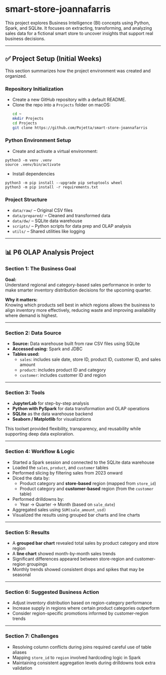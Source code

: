 # smart-store-joannafarris

This project explores Business Intelligence (BI) concepts using Python, Spark, and SQLite. It focuses on extracting, transforming, and analyzing sales data for a fictional smart store to uncover insights that support real business decisions.

---

## ✅ Project Setup (Initial Weeks)

This section summarizes how the project environment was created and organized.

### Repository Initialization
- Create a new GitHub repository with a default README.
- Clone the repo into a `Projects` folder on macOS:
   ```bash
   cd ~
   mkdir Projects
   cd Projects
   git clone https://github.com/Pojetta/smart-store-joannafarris
### Python Environment Setup
- Create and activate a virtual environment:
```
python3 -m venv .venv
source .venv/bin/activate
```
- Install dependencies
```
python3 -m pip install --upgrade pip setuptools wheel
python3 -m pip install -r requirements.txt
```

### Project Structure
- `data/raw/` – Original CSV files
- `data/prepared/` – Cleaned and transformed data
- `data/dw/` – SQLite data warehouse
- `scripts/` – Python scripts for data prep and OLAP analysis
- `utils/` – Shared utilities like logging

---

## 📊 P6 OLAP Analysis Project

### **Section 1: The Business Goal**

**Goal:**  
Understand regional and category-based sales performance in order to make smarter inventory distribution decisions for the upcoming quarter.

**Why it matters:**  
Knowing which products sell best in which regions allows the business to align inventory more effectively, reducing waste and improving availability where demand is highest.

---

### **Section 2: Data Source**

- **Source:** Data warehouse built from raw CSV files using SQLite
- **Accessed using:** Spark and JDBC
- **Tables used:**
  - `sales`: includes sale date, store ID, product ID, customer ID, and sales amount
  - `product`: includes product ID and category
  - `customer`: includes customer ID and region

---

### **Section 3: Tools**

- **JupyterLab** for step-by-step analysis
- **Python with PySpark** for data transformation and OLAP operations
- **SQLite** as the data warehouse backend
- **Seaborn / Matplotlib** for visualizations

This toolset provided flexibility, transparency, and reusability while supporting deep data exploration.

---

### **Section 4: Workflow & Logic**

- Started a Spark session and connected to the SQLite data warehouse
- Loaded the `sales`, `product`, and `customer` tables
- Performed slicing by filtering sales from 2023 onward
- Diced the data by:
  - Product category and **store-based** region (mapped from `store_id`)
  - Product category and **customer-based** region (from the `customer` table)
- Performed drilldowns by:
  - Year → Quarter → Month (based on `sale_date`)
- Aggregated sales using `SUM(sale_amount_usd)`
- Visualized the results using grouped bar charts and line charts

---

### **Section 5: Results**

- A **grouped bar chart** revealed total sales by product category and store region
- A **line chart** showed month-by-month sales trends
- Significant differences appeared between store-region and customer-region groupings
- Monthly trends showed consistent drops and spikes that may be seasonal

---

### **Section 6: Suggested Business Action**

- Adjust inventory distribution based on region-category performance
- Increase supply in regions where certain product categories outperform
- Consider region-specific promotions informed by customer-region trends

---

### **Section 7: Challenges**

- Resolving column conflicts during joins required careful use of table aliases
- Mapping `store_id` to `region` involved hardcoding logic in Spark
- Maintaining consistent aggregation levels during drilldowns took extra validation


